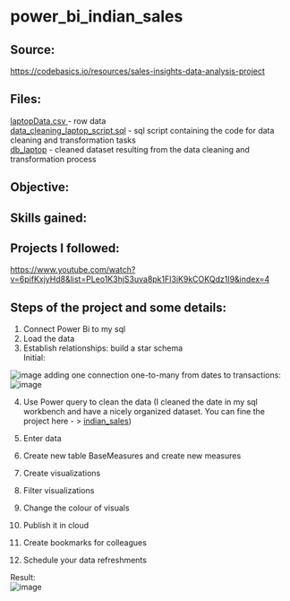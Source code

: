 # power_bi_indian_sales  
## Source:  
https://codebasics.io/resources/sales-insights-data-analysis-project  

 ## Files:   
[laptopData.csv ](https://github.com/boudzela/data_cleaning/blob/3e2525303ca20098f1581bd8c3b816f9dee45096/laptopData.csv)- row data  
[data_cleaning_laptop_script.sql](https://github.com/boudzela/data_cleaning/blob/fe158f390bad31bc4f270319bf14e905a1908ac5/data_cleaning_laptop.sql) -  sql script containing the code for data cleaning and transformation tasks  
[db_laptop](https://github.com/boudzela/data_cleaning/tree/22ed1d5b6d751a0635118ed61881f8aea915302c/db_laptop) - cleaned dataset resulting from the data cleaning and transformation process

## Objective:  


## Skills gained:  


## Projects I followed:
https://www.youtube.com/watch?v=6pifKxjyHd8&list=PLeo1K3hjS3uva8pk1FI3iK9kCOKQdz1I9&index=4  
  
## Steps of the project and some details:   

1. Connect Power Bi to my sql  
2. Load the data   
3. Establish relationships: build a star schema   
   Initial: 

![image](https://github.com/user-attachments/assets/a6e597d7-deb4-429f-8592-96e2d908bfc9)
adding one connection one-to-many from dates to transactions:  
![image](https://github.com/user-attachments/assets/6327a05b-cdac-4733-88b3-346a70543cd5)

4. Use Power query to clean the data (I cleaned the date in my sql workbench and have a nicely organized dataset. You can fine the project here - > [indian_sales](https://github.com/boudzela/data_cleaning/tree/152b06cb99bb4559573192c935a3fe4fce6a35f8/indian_sales)) 

5. Enter data   
6. Create new table BaseMeasures and create new measures   
7. Create visualizations  
8. Filter visualizations   
9. Change the colour of visuals  
10. Publish it in cloud   
11. Create bookmarks for colleagues   
12. Schedule your data refreshments  
  
Result:  
![image](https://github.com/user-attachments/assets/c7c42563-e238-4c87-ab59-2f6949627e68)



